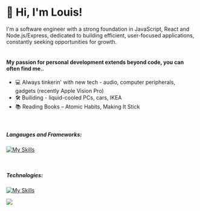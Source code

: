 ### 

<h1 align='left'>👋 Hi, I'm Louis!</h1>
I'm a software engineer with a strong foundation in JavaScript, React and Node.js/Express, dedicated to building efficient, user-focused applications, constantly seeking opportunities for growth. <br/>
<br/>
<h4>My passion for personal development extends beyond code, you can often find me..</h5>

- 💻 Always tinkerin' with new tech - audio, computer peripherals, gadgets (recently Apple Vision Pro)
- 🛠️ Builiding - liquid-cooled PCs, cars, IKEA
- 📚 Reading Books – Atomic Habits, Making It Stick

<br/>

<h5>Langauges and Frameworks:</h5>

[![My Skills](https://skillicons.dev/icons?i=javascript,typescript,react,nextjs,html,css,vuejs,python,java,mysql,graphql,express&theme=dark)](https://skillicons.dev)

<br/>

<h5>Technologies:</h5>

[![My Skills](https://skillicons.dev/icons?i=nodejs,github,git,materialui,webpack,redux,postman,jest,postgres,tailwind,mongodb,aws,figma&theme=dark)](https://skillicons.dev)


![](https://komarev.com/ghpvc/?username=llam722&abbreviated=true)
<!--
**llam722/llam722** is a ✨ _special_ ✨ repository because its `README.md` (this file) appears on your GitHub profile.

Here are some ideas to get you started:

- 🤔 I’m looking for help with ...
- 💬 Ask me about ...

-->
